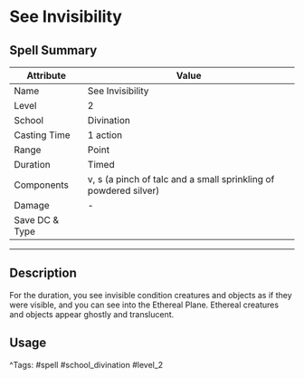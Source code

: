 # See Invisibility

## Spell Summary

| Attribute        | Value                  |
|------------------|------------------------|
| Name             | See Invisibility                 |
| Level            | 2                |
| School           | Divination          |
| Casting Time     | 1 action              |
| Range            | Point            |
| Duration         | Timed             |
| Components       | v, s (a pinch of talc and a small sprinkling of powdered silver)             |
| Damage           | -               |
| Save DC & Type   |              |

---

## Description

For the duration, you see invisible condition creatures and objects as if they were visible, and you can see into the Ethereal Plane. Ethereal creatures and objects appear ghostly and translucent.

## Usage


^Tags: #spell #school_divination #level_2